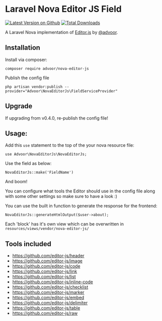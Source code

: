 # Laravel Nova Editor JS Field

[![Latest Version on Github](https://img.shields.io/github/release/advoor/nova-editor-js.svg?style=flat-square)](https://packagist.org/packages/advoor/nova-editor-js)
[![Total Downloads](https://img.shields.io/packagist/dt/advoor/nova-editor-js.svg?style=flat-square)](https://packagist.org/packages/advoor/nova-editor-js)

A Laravel Nova implementation of [Editor.js](https://github.com/codex-team/editor.js) by [@advoor](https://github.com/advoor).

## Installation

Install via composer:

```
composer require advoor/nova-editor-js
```

Publish the config file
```
php artisan vendor:publish --provider="Advoor\NovaEditorJs\FieldServiceProvider"
```

## Upgrade
If upgrading from v0.4.0, re-publish the config file!

## Usage:

Add this `use` statement to the top of the your nova resource file:

```
use Advoor\NovaEditorJs\NovaEditorJs;
```

Use the field as below:

```
NovaEditorJs::make('FieldName')
```

And boom!

You can configure what tools the Editor should use in the config 
file along with some other settings so make sure to have a look :)

You can use the built in function to generate the response for the frontend:

```
NovaEditorJs::generateHtmlOutput($user->about);
```

Each 'block' has it's own view which can be overwritten in `resources/views/vendor/nova-editor-js/`

## Tools included
* https://github.com/editor-js/header
* https://github.com/editor-js/image
* https://github.com/editor-js/code
* https://github.com/editor-js/link
* https://github.com/editor-js/list
* https://github.com/editor-js/inline-code
* https://github.com/editor-js/checklist
* https://github.com/editor-js/marker
* https://github.com/editor-js/embed
* https://github.com/editor-js/delimiter
* https://github.com/editor-js/table
* https://github.com/editor-js/raw